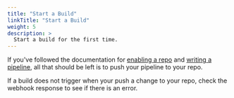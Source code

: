 ```yaml
---
title: "Start a Build"
linkTitle: "Start a Build"
weight: 5
description: >
  Start a build for the first time.
---
```


If you've followed the documentation for [enabling a repo](/docs/usage/getting-started/enable_repo/) and [writing a pipeline](/docs/usage/getting-started/write_pipeline/), all that should be left is to push your pipeline to your repo.

If a build does not trigger when your push a change to your repo, check the webhook response to see if there is an error.
